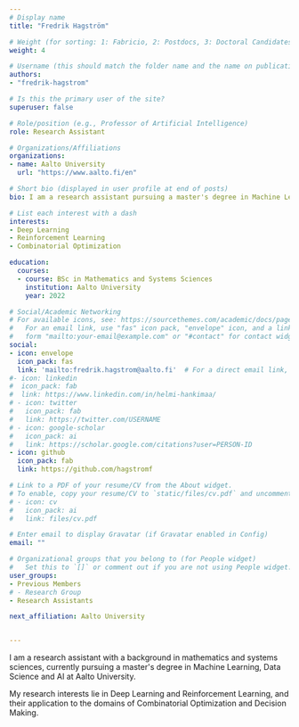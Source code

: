 ```yaml
---
# Display name
title: "Fredrik Hagström"

# Weight (for sorting: 1: Fabricio, 2: Postdocs, 3: Doctoral Candidates, 4: Research Assistants)
weight: 4

# Username (this should match the folder name and the name on publications)
authors:
- "fredrik-hagstrom"

# Is this the primary user of the site?
superuser: false

# Role/position (e.g., Professor of Artificial Intelligence)
role: Research Assistant

# Organizations/Affiliations
organizations:
- name: Aalto University
  url: "https://www.aalto.fi/en"

# Short bio (displayed in user profile at end of posts)
bio: I am a research assistant pursuing a master's degree in Machine Learning, Data Science and AI at Aalto University. 

# List each interest with a dash
interests:
- Deep Learning
- Reinforcement Learning
- Combinatorial Optimization

education:
  courses:
  - course: BSc in Mathematics and Systems Sciences
    institution: Aalto University
    year: 2022

# Social/Academic Networking
# For available icons, see: https://sourcethemes.com/academic/docs/page-builder/#icons
#   For an email link, use "fas" icon pack, "envelope" icon, and a link in the
#   form "mailto:your-email@example.com" or "#contact" for contact widget.
social:
- icon: envelope
  icon_pack: fas
  link: 'mailto:fredrik.hagstrom@aalto.fi'  # For a direct email link, use "mailto:test@example.org".
#- icon: linkedin
#  icon_pack: fab
#  link: https://www.linkedin.com/in/helmi-hankimaa/
# - icon: twitter
#   icon_pack: fab
#   link: https://twitter.com/USERNAME
# - icon: google-scholar
#   icon_pack: ai
#   link: https://scholar.google.com/citations?user=PERSON-ID
- icon: github
  icon_pack: fab
  link: https://github.com/hagstromf

# Link to a PDF of your resume/CV from the About widget.
# To enable, copy your resume/CV to `static/files/cv.pdf` and uncomment the lines below.
# - icon: cv
#   icon_pack: ai
#   link: files/cv.pdf

# Enter email to display Gravatar (if Gravatar enabled in Config)
email: ""

# Organizational groups that you belong to (for People widget)
#   Set this to `[]` or comment out if you are not using People widget.
user_groups:
- Previous Members
# - Research Group
- Research Assistants

next_affiliation: Aalto University


---
```


I am a research assistant with a background in mathematics and systems sciences, currently pursuing a master's degree in Machine Learning, Data Science and AI at Aalto University. 

My research interests lie in Deep Learning and Reinforcement Learning, and their application to the domains of Combinatorial Optimization and Decision Making.


